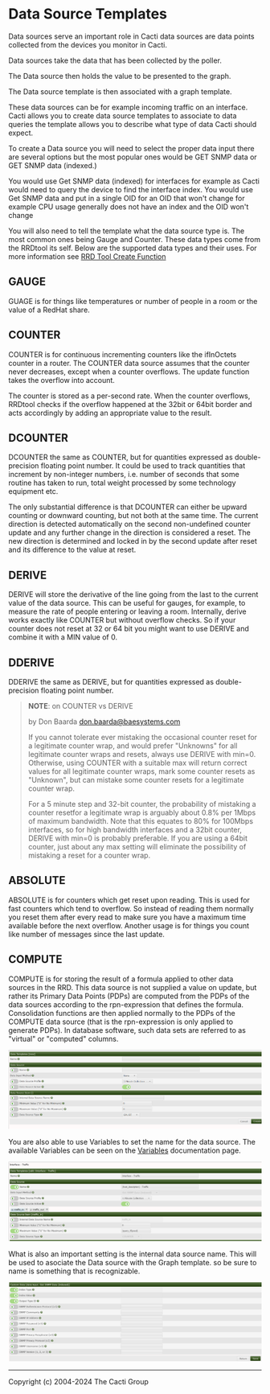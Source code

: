 # Data Source Templates

Data sources serve an important role in Cacti data sources are data points
collected from the devices you monitor in Cacti.

Data sources take the data that has been collected by the poller.

The Data source then holds the value to be presented to the graph.

The Data source template is then associated with a graph template.

These data sources can be for example incoming traffic on an interface. Cacti
allows you to create data source templates to associate to data queries the
template allows you to describe what type of data Cacti should expect.

To create a Data source you will need to select the proper data input there are
several options but the most popular ones would be GET SNMP data or GET SNMP
data (indexed.)

You would use Get SNMP data (indexed) for interfaces for example as Cacti would
need to query the device to find the interface index. You would use Get SNMP
data and put in a single OID for an OID that won't change for example CPU usage
generally does not have an index and the OID won't change

You will also need to tell the template what the data source type is. The most
common ones being Gauge and Counter. These data types come from the RRDtool its
self. Below are the supported data types and their uses. For more information
see
[RRD Tool Create Function](https://oss.oetiker.ch/rrdtool/doc/rrdcreate.en.html)

## GAUGE

GUAGE is for things like temperatures or number of people in a room or the value
of a RedHat share.

## COUNTER

COUNTER is for continuous incrementing counters like the ifInOctets counter in a
router. The COUNTER data source assumes that the counter never decreases, except
when a counter overflows. The update function takes the overflow into account.

The counter is stored as a per-second rate. When the counter overflows, RRDtool
checks if the overflow happened at the 32bit or 64bit border and acts
accordingly by adding an appropriate value to the result.

## DCOUNTER

DCOUNTER the same as COUNTER, but for quantities expressed as double-precision
floating point number. It could be used to track quantities that increment by
non-integer numbers, i.e. number of seconds that some routine has taken to run,
total weight processed by some technology equipment etc.

The only substantial difference is that DCOUNTER can either be upward counting
or downward counting, but not both at the same time. The current direction is
detected automatically on the second non-undefined counter update and any
further change in the direction is considered a reset. The new direction is
determined and locked in by the second update after reset and its difference to
the value at reset.

## DERIVE

DERIVE will store the derivative of the line going from the last to the current
value of the data source. This can be useful for gauges, for example, to measure
the rate of people entering or leaving a room. Internally, derive works exactly
like COUNTER but without overflow checks. So if your counter does not reset at
32 or 64 bit you might want to use DERIVE and combine it with a MIN value of 0.

## DDERIVE

DDERIVE the same as DERIVE, but for quantities expressed as double-precision
floating point number.

> **NOTE**: on COUNTER vs DERIVE
>
> by Don Baarda <don.baarda@baesystems.com>
>
> If you cannot tolerate ever mistaking the occasional counter reset for a
> legitimate counter wrap, and would prefer "Unknowns" for all legitimate
> counter wraps and resets, always use DERIVE with min=0. Otherwise, using
> COUNTER with a suitable max will return correct values for all legitimate
> counter wraps, mark some counter resets as "Unknown", but can mistake some
> counter resets for a legitimate counter wrap.
>
> For a 5 minute step and 32-bit counter, the probability of mistaking a counter
> resetfor a legitimate wrap is arguably about 0.8% per 1Mbps of maximum
> bandwidth. Note that this equates to 80% for 100Mbps interfaces, so for high
> bandwidth interfaces and a 32bit counter, DERIVE with min=0 is probably
> preferable. If you are using a 64bit counter, just about any max setting will
> eliminate the possibility of mistaking a reset for a counter wrap.

## ABSOLUTE

ABSOLUTE is for counters which get reset upon reading. This is used for fast
counters which tend to overflow. So instead of reading them normally you reset
them after every read to make sure you have a maximum time available before the
next overflow. Another usage is for things you count like number of messages
since the last update.

## COMPUTE

COMPUTE is for storing the result of a formula applied to other data sources in
the RRD. This data source is not supplied a value on update, but rather its
Primary Data Points (PDPs) are computed from the PDPs of the data sources
according to the rpn-expression that defines the formula. Consolidation
functions are then applied normally to the PDPs of the COMPUTE data source (that
is the rpn-expression is only applied to generate PDPs). In database software,
such data sets are referred to as "virtual" or "computed" columns.

![Data-Source-Templates](images/datasource-template-create.png)

You are also able to use Variables to set the name for the data source. The
available Variables can be seen on the
[Variables](https://github.com/Cacti/documentation/blob/develop/Variables.md)
documentation page.

![Data-Source-Templates](images/datasource-template.png)

What is also an important setting is the internal data source name. This will be
used to asociate the Data source with the Graph template. so be sure to name is
something that is recognizable.

![Data-Source-Templates](images/datasource-template2.png)

---

Copyright (c) 2004-2024 The Cacti Group
